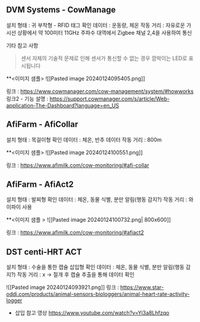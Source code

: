 
## DVM Systems - CowManage

설치 형태 : 귀 부착형 - RFID 태그 
확인 데이터 : 운동량, 체온
작동 거리 : 자유로운 가시선 상황에서 약 100미터
11GHz 주파수 대역에서 Zigbee 채널 2,4을 사용하여 통신

기타 참고 사항
> 센서 자체의 기술적 문제로 인해 센서가 통신할 수 없는 경우 깜박이는 LED로 표시됩니다

**<이미지 샘플>
![[Pasted image 20240124095405.png]]

링크 : https://www.cowmanager.com/cow-management/system/#howworks
링크2 - 기능 설명 : https://support.cowmanager.com/s/article/Web-application-The-Dashboard?language=en_US


## **AfiFarm - AfiCollar**
설치 형태 : 목걸이형
확인 데이터 : 체온, 반추 데이터
작동 거리 : 800m


**<이미지 샘플>
![[Pasted image 20240124100551.png]]

링크 : https://www.afimilk.com/cow-monitoring/#afi-collar


## **AfiFarm - AfiAct2**
설치 형태 : 발찌형
확인 데이터 : 체온, 동물 식별, 분만 알림(행동 감지?)
작동 거리 : 와이파이 사용


**<이미지 샘플 >
![[Pasted image 20240124100732.png| 800x600]]

링크 : https://www.afimilk.com/cow-monitoring/#afiact2
## DST centi-HRT ACT

설치 형태 : 수술을 통한 캡슐 삽입형
확인 데이터 : 체온, 동물 식별, 분만 알림(행동 감지?)
작동 거리 : x -> 절개 후 캡슐 추출을 통해 데이터 확인

![[Pasted image 20240124093921.png]]
링크 : https://www.star-oddi.com/products/animal-sensors-biologgers/animal-heart-rate-activity-logger
- 삽입 참고 영상 https://www.youtube.com/watch?v=Yi3a8Lhfzqo